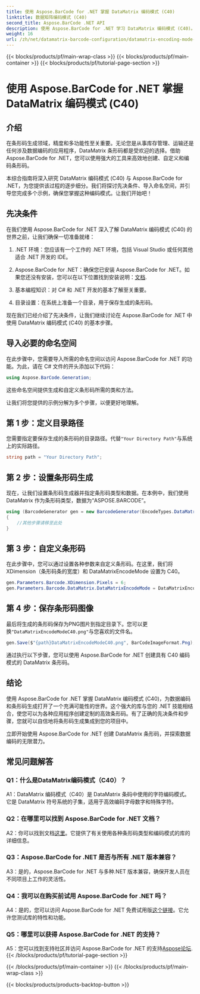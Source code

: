 ```yaml
---
title: 使用 Aspose.BarCode for .NET 掌握 DataMatrix 编码模式 (C40)
linktitle: 数据矩阵编码模式 (C40)
second_title: Aspose.BarCode .NET API
description: 使用 Aspose.BarCode for .NET 学习 DataMatrix 编码模式 (C40)。高效创建自定义条形码。探索分步指南。
weight: 16
url: /zh/net/datamatrix-barcode-configuration/datamatrix-encoding-mode-c40/
---
```


{{< blocks/products/pf/main-wrap-class >}}
{{< blocks/products/pf/main-container >}}
{{< blocks/products/pf/tutorial-page-section >}}

# 使用 Aspose.BarCode for .NET 掌握 DataMatrix 编码模式 (C40)

## 介绍

在条形码生成领域，精度和多功能性至关重要。无论您是从事库存管理、运输还是任何涉及数据编码的应用程序，DataMatrix 条形码都是受欢迎的选择。借助 Aspose.BarCode for .NET，您可以使用强大的工具来高效地创建、自定义和编码条形码。

本综合指南将深入研究 DataMatrix 编码模式 (C40) 与 Aspose.BarCode for .NET，为您提供该过程的逐步细分。我们将探讨先决条件、导入命名空间，并引导您完成多个示例，确保您掌握这种编码模式。让我们开始吧！

## 先决条件

在我们使用 Aspose.BarCode for .NET 深入了解 DataMatrix 编码模式 (C40) 的世界之前，让我们确保一切准备就绪：

1. .NET 环境：您应该有一个工作的 .NET 环境，包括 Visual Studio 或任何其他适合 .NET 开发的 IDE。

2.  Aspose.BarCode for .NET：确保您已安装 Aspose.BarCode for .NET。如果您还没有安装，您可以在以下位置找到安装说明：[文档](https://reference.aspose.com/barcode/net/).

3. 基本编程知识：对 C# 和 .NET 开发的基本了解至关重要。

4. 目录设置：在系统上准备一个目录，用于保存生成的条形码。

现在我们已经介绍了先决条件，让我们继续讨论在 Aspose.BarCode for .NET 中使用 DataMatrix 编码模式 (C40) 的基本步骤。

## 导入必要的命名空间

在此步骤中，您需要导入所需的命名空间以访问 Aspose.BarCode for .NET 的功能。为此，请在 C# 文件的开头添加以下代码：

```csharp
using Aspose.BarCode.Generation;
```

这些命名空间提供生成和自定义条形码所需的类和方法。

让我们将您提供的示例分解为多个步骤，以便更好地理解。

## 第 1 步：定义目录路径

您需要指定要保存生成的条形码的目录路径。代替`"Your Directory Path"`与系统上的实际路径。

```csharp
string path = "Your Directory Path";
```

## 第 2 步：设置条形码生成

现在，让我们设置条形码生成器并指定条形码类型和数据。在本例中，我们使用 DataMatrix 作为条形码类型，数据为“ASPOSE.BARCODE”。

```csharp
using (BarcodeGenerator gen = new BarcodeGenerator(EncodeTypes.DataMatrix, "ASPOSE.BARCODE"))
{
    //其他步骤请移至此处
}
```

## 第 3 步：自定义条形码

在此步骤中，您可以通过设置各种参数来自定义条形码。在这里，我们将 XDimension（条形码条的宽度）和 DataMatrixEncodeMode 设置为 C40。

```csharp
gen.Parameters.Barcode.XDimension.Pixels = 6;
gen.Parameters.Barcode.DataMatrix.DataMatrixEncodeMode = DataMatrixEncodeMode.C40;
```

## 第 4 步：保存条形码图像

最后将生成的条形码保存为PNG图片到指定目录下。您可以更换`"DataMatrixEncodeModeC40.png"`与您喜欢的文件名。

```csharp
gen.Save($"{path}DataMatrixEncodeModeC40.png", BarCodeImageFormat.Png);
```

通过执行以下步骤，您可以使用 Aspose.BarCode for .NET 创建具有 C40 编码模式的 DataMatrix 条形码。

## 结论

使用 Aspose.BarCode for .NET 掌握 DataMatrix 编码模式 (C40)，为数据编码和条形码生成打开了一个充满可能性的世界。这个强大的库与您的 .NET 技能相结合，使您可以为各种应用程序创建定制的高效条形码。有了正确的先决条件和步骤，您就可以自信地将条形码生成集成到您的项目中。

立即开始使用 Aspose.BarCode for .NET 创建 DataMatrix 条形码，并探索数据编码的无限潜力。

## 常见问题解答

### Q1：什么是DataMatrix编码模式（C40）？

A1：DataMatrix 编码模式（C40）是 DataMatrix 条码中使用的字符编码模式。它是 DataMatrix 符号系统的子集，适用于高效编码字母数字和特殊字符。

### Q2：在哪里可以找到 Aspose.BarCode for .NET 文档？

 A2：你可以找到文档[这里](https://reference.aspose.com/barcode/net/)。它提供了有关使用各种条形码类型和编码模式的库的详细信息。

### Q3：Aspose.BarCode for .NET 是否与所有 .NET 版本兼容？

A3：是的，Aspose.BarCode for .NET 与多种.NET 版本兼容，确保开发人员在不同项目上工作的灵活性。

### Q4：我可以在购买前试用 Aspose.BarCode for .NET 吗？

 A4：是的，您可以访问 Aspose.BarCode for .NET 免费试用版[这个链接](https://releases.aspose.com/)。它允许您测试库的特性和功能。

### Q5：哪里可以获得 Aspose.BarCode for .NET 的支持？

A5：您可以找到支持社区并访问 Aspose.BarCode for .NET 的支持[Aspose论坛](https://forum.aspose.com/c/barcode/13).
{{< /blocks/products/pf/tutorial-page-section >}}

{{< /blocks/products/pf/main-container >}}
{{< /blocks/products/pf/main-wrap-class >}}

{{< blocks/products/products-backtop-button >}}
